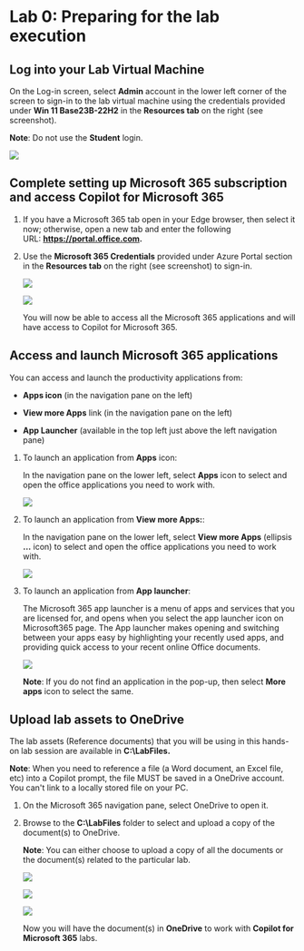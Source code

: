 # Lab 0: Preparing for the lab execution

## Log into your Lab Virtual Machine

On the Log-in screen, select **Admin** account in the lower left
corner of the screen to sign-in to the lab virtual machine using the
credentials provided under **Win 11 Base23B-22H2** in the **Resources
tab** on the right (see screenshot).
 
<span class="mark">**Note**: Do not use the **Student** login</span>.

![](./media/image1.png)

## Complete setting up Microsoft 365 subscription and access Copilot for Microsoft 365

1.  If you have a Microsoft 365 tab open in your Edge browser, then
    select it now; otherwise, open a new tab and enter the following
    URL: **<https://portal.office.com>.**
    
2.  <span class="mark">Use the **Microsoft 365 Credentials** provided under Azure Portal section in the **Resources tab** on     the right (see screenshot) to sign-in</span>.

    ![](./media/image3.png)

    ![](./media/image4.png)

    You will now be able to access all the Microsoft 365 applications and
    will have access to Copilot for Microsoft 365.

## Access and launch Microsoft 365 applications

You can access and launch the productivity applications from:

- **Apps icon** (in the navigation pane on the left)

- **View more Apps** link (in the navigation pane on the left)

- **App Launcher** (available in the top left just above the left navigation
  pane)

1.  To launch an application from **Apps** icon:

    In the navigation pane on the lower left, select **Apps** icon to select and open the office applications you
    need to work with.

    ![](./media/image10.png)
    
2.  To launch an application from **View more Apps:**:

    In the navigation pane on the lower left, select **View more Apps**
    (ellipsis **…** icon) to select and open the office applications you
    need to work with.

    ![](./media/image8.png)

3.  To launch an application from **App launcher**:

    The Microsoft 365 app launcher is a menu of apps and services that you
    are licensed for, and opens when you select the app launcher icon on
    Microsoft365 page. The App launcher makes opening and switching
    between your apps easy by highlighting your recently used apps, and
    providing quick access to your recent online Office documents.

    ![](./media/image9.png)

    **Note**: If you do not find an application in the pop-up, then select
    **More apps** icon to select the same.

## Upload lab assets to OneDrive

The lab assets (Reference documents) that you will be using in this
hands-on lab session are available in **C:\LabFiles.**
    
<span class="mark">**Note**: When you need to reference a file (a Word
document, an Excel file, etc) into a Copilot prompt, the file MUST be
saved in a OneDrive account. You can't link to a locally stored file
on your PC.</span>

1.  On the Microsoft 365 navigation pane, select OneDrive to open it.
    
2.  Browse to the **C:\LabFiles** folder to select and upload a copy of
    the document(s) to OneDrive. 

    **Note**: You can either choose to upload a copy of all the documents or the document(s) related to the
    particular lab.

    ![](./media/image5.png)
        

    ![](./media/image6.png)
        

    ![](./media/image7.png)

    Now you will have the document(s) in **OneDrive** to work with
    **Copilot for Microsoft 365** labs.
